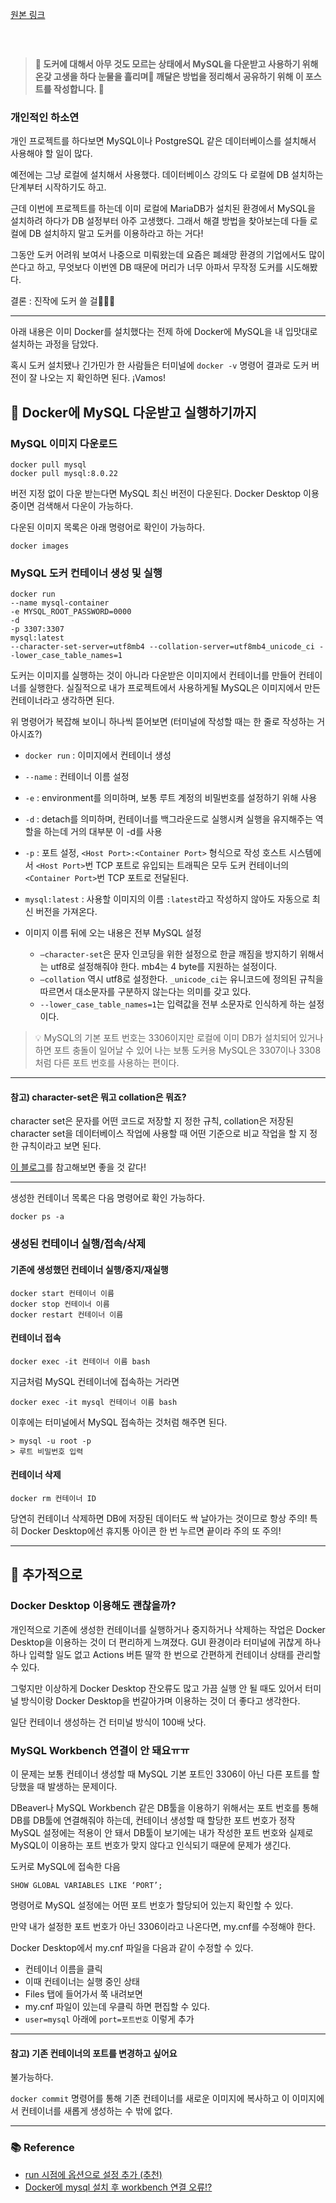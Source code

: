 <p><a href="https://velog.io/@yje9802/Docker%EB%A1%9C-MySQL-%EC%9D%B4%EC%9A%A9%ED%95%98%EA%B8%B0" target="blank">원본 링크</a></p><br><p><img alt="" src="https://velog.velcdn.com/images/yje9802/post/46af4918-f720-43d6-aef2-dc2c98ef561f/image.png" /></p>
<blockquote>
<p><strong>💫 도커에 대해서 아무 것도 모르는 상태에서 MySQL을 다운받고 사용하기 위해 온갖 고생을 하다 눈물을 흘리며🥲 깨달은 방법을 정리해서 공유하기 위해 이 포스트를 작성합니다. 💫</strong></p>
</blockquote>
<h3 id="개인적인-하소연">개인적인 하소연</h3>
<p>개인 프로젝트를 하다보면 MySQL이나 PostgreSQL 같은 데이터베이스를 설치해서 사용해야 할 일이 많다. </p>
<p>예전에는 그냥 로컬에 설치해서 사용했다. 데이터베이스 강의도 다 로컬에 DB 설치하는 단계부터 시작하기도 하고.</p>
<p>근데 이번에 프로젝트를 하는데 이미 로컬에 MariaDB가 설치된 환경에서 MySQL을 설치하려 하다가 DB 설정부터 아주 고생했다. 그래서 해결 방법을 찾아보는데 다들 로컬에 DB 설치하지 말고 도커를 이용하라고 하는 거다! </p>
<p>그동안 도커 어려워 보여서 나중으로 미뤄왔는데 요즘은 폐쇄망 환경의 기업에서도 많이 쓴다고 하고, 무엇보다 이번엔 DB 때문에 머리가 너무 아파서 무작정 도커를 시도해봤다. </p>
<p>결론 : 진작에 도커 쓸 걸🤣🤣🤣</p>
<hr />
<p>아래 내용은 이미 Docker를 설치했다는 전제 하에  Docker에 MySQL을 내 입맛대로 설치하는 과정을 담았다. </p>
<p>혹시 도커 설치됐나 긴가민가 한 사람들은 터미널에 <code>docker -v</code> 명령어 결과로 도커 버전이 잘 나오는 지 확인하면 된다.
¡Vamos!</p>
<h2 id="🐳-docker에-mysql-다운받고-실행하기까지">🐳 Docker에 MySQL 다운받고 실행하기까지</h2>
<h3 id="mysql-이미지-다운로드">MySQL 이미지 다운로드</h3>
<pre><code class="language-bash">docker pull mysql
docker pull mysql:8.0.22</code></pre>
<p>버전 지정 없이 다운 받는다면 MySQL 최신 버전이 다운된다. Docker Desktop 이용 중이면 검색해서 다운이 가능하다.</p>
<p>다운된 이미지 목록은 아래 명령어로 확인이 가능하다.</p>
<pre><code class="language-bash">docker images</code></pre>
<h3 id="mysql-도커-컨테이너-생성-및-실행">MySQL 도커 컨테이너 생성 및 실행</h3>
<pre><code class="language-bash">docker run 
--name mysql-container 
-e MYSQL_ROOT_PASSWORD=0000 
-d 
-p 3307:3307 
mysql:latest 
--character-set-server=utf8mb4 --collation-server=utf8mb4_unicode_ci --lower_case_table_names=1</code></pre>
<p>도커는 이미지를 실행하는 것이 아니라 다운받은 이미지에서 컨테이너를 만들어 컨테이너를 실행한다. 실질적으로 내가 프로젝트에서 사용하게될 MySQL은 이미지에서 만든 컨테이너라고 생각하면 된다. </p>
<p>위 명령어가 복잡해 보이니 하나씩 뜯어보면 (터미널에 작성할 때는 한 줄로 작성하는 거 아시죠?)</p>
<ul>
<li><p><code>docker run</code> : 이미지에서 컨테이너 생성</p>
</li>
<li><p><code>--name</code> : 컨테이너 이름 설정</p>
</li>
<li><p><code>-e</code> : environment를 의미하며, 보통 루트 계정의 비밀번호를 설정하기 위해 사용</p>
</li>
<li><p><code>-d</code> : detach를 의미하며, 컨테이너를 백그라운드로 실행시켜 실행을 유지해주는 역할을 하는데 거의 대부분 이 -d를 사용</p>
</li>
<li><p><code>-p</code> : 포트 설정, <code>&lt;Host Port&gt;:&lt;Container Port&gt;</code> 형식으로 작성 
호스트 시스템에서 <code>&lt;Host Port&gt;</code>번 TCP 포트로 유입되는 트래픽은 모두 도커 컨테이너의 <code>&lt;Container Port&gt;</code>번 TCP 포트로 전달된다.</p>
</li>
<li><p><code>mysql:latest</code> : 사용할 이미지의 이름 
<code>:latest</code>라고 작성하지 않아도 자동으로 최신 버전을 가져온다.</p>
</li>
<li><p>이미지 이름 뒤에 오는 내용은 전부 MySQL 설정</p>
<ul>
<li><code>—character-set</code>은 문자 인코딩을 위한 설정으로 한글 깨짐을 방지하기 위해서는 utf8로 설정해줘야 한다. mb4는 4 byte를 지원하는 설정이다. </li>
<li><code>—collation</code> 역시 utf8로 설정한다. <code>_unicode_ci</code>는 유니코드에 정의된 규칙을 따르면서 대소문자를 구분하지 않는다는 의미를 갖고 있다. </li>
<li><code>--lower_case_table_names=1</code>는 입력값을 전부 소문자로 인식하게 하는 설정이다.</li>
</ul>
</li>
</ul>
<blockquote>
<p>💡 MySQL의 기본 포트 번호는 3306이지만 로컬에 이미 DB가 설치되어 있거나 하면 포트 충돌이 일어날 수 있어 나는 보통 도커용 MySQL은 3307이나 3308 처럼 다른 포트 번호를 사용하는 편이다. </p>
</blockquote>
<hr />
<h4 id="참고-character-set은-뭐고-collation은-뭐죠">참고) character-set은 뭐고 collation은 뭐죠?</h4>
<p>character set은 문자를 어떤 코드로 저장할 지 정한 규칙, collation은 저장된 character set을 데이터베이스 작업에 사용할 때 어떤 기준으로 비교 작업을 할 지 정한 규칙이라고 보면 된다. </p>
<p><a href="https://velog.io/@mooh2jj/MySQL-Character-Set-Collation-%ED%99%95%EC%9D%B8">이 블로그</a>를 참고해보면 좋을 것 같다!</p>
<hr />
<p>생성한 컨테이너 목록은 다음 명령어로 확인 가능하다.</p>
<pre><code class="language-bash">docker ps -a</code></pre>
<h3 id="생성된-컨테이너-실행접속삭제">생성된 컨테이너 실행/접속/삭제</h3>
<h4 id="기존에-생성했던-컨테이너-실행중지재실행">기존에 생성했던 컨테이너 실행/중지/재실행</h4>
<pre><code class="language-bash">docker start 컨테이너 이름
docker stop 컨테이너 이름
docker restart 컨테이너 이름</code></pre>
<h4 id="컨테이너-접속">컨테이너 접속</h4>
<pre><code class="language-bash">docker exec -it 컨테이너 이름 bash</code></pre>
<p>지금처럼 MySQL 컨테이너에 접속하는 거라면</p>
<pre><code class="language-bash">docker exec -it mysql 컨테이너 이름 bash</code></pre>
<p>이후에는 터미널에서 MySQL 접속하는 것처럼 해주면 된다.</p>
<pre><code class="language-bash">&gt; mysql -u root -p
&gt; 루트 비밀번호 입력</code></pre>
<h4 id="컨테이너-삭제">컨테이너 삭제</h4>
<pre><code class="language-bash">docker rm 컨테이너 ID</code></pre>
<p>당연히 컨테이너 삭제하면 DB에 저장된 데이터도 싹 날아가는 것이므로 항상 주의! 
특히 Docker Desktop에선 휴지통 아이콘 한 번 누르면 끝이라 주의 또 주의! </p>
<hr />
<h2 id="🐳-추가적으로">🐳 추가적으로</h2>
<h3 id="docker-desktop-이용해도-괜찮을까">Docker Desktop 이용해도 괜찮을까?</h3>
<p>개인적으로 기존에 생성한 컨테이너를 실행하거나 중지하거나 삭제하는 작업은 Docker Desktop을 이용하는 것이 더 편리하게 느껴졌다. GUI 환경이라 터미널에 귀찮게 하나하나 입력할 일도 없고 Actions 버튼 딸깍 한 번으로 간편하게 컨테이너 상태를 관리할 수 있다. </p>
<p>그렇지만 이상하게 Docker Desktop 잔오류도 많고 가끔 실행 안 될 때도 있어서 터미널 방식이랑 Docker Desktop을 번갈아가며 이용하는 것이 더 좋다고 생각한다. </p>
<p>일단 컨테이너 생성하는 건 터미널 방식이 100배 낫다. </p>
<h3 id="mysql-workbench-연결이-안-돼요ㅠㅠ">MySQL Workbench 연결이 안 돼요ㅠㅠ</h3>
<p>이 문제는 보통 컨테이너 생성할 때 MySQL 기본 포트인 3306이 아닌 다른 포트를 할당했을 때 발생하는 문제이다. </p>
<p>DBeaver나 MySQL Workbench 같은 DB툴을 이용하기 위해서는 포트 번호를 통해 DB를 DB툴에 연결해줘야 하는데, 컨테이너 생성할 때 할당한 포트 번호가 정작 MySQL 설정에는 적용이 안 돼서 DB툴이 보기에는 내가 작성한 포트 번호와 실제로 MySQL이 이용하는 포트 번호가 맞지 않다고 인식되기 때문에 문제가 생긴다. </p>
<p>도커로 MySQL에 접속한 다음 </p>
<pre><code class="language-sql">SHOW GLOBAL VARIABLES LIKE ‘PORT’;</code></pre>
<p>명령어로 MySQL 설정에는 어떤 포트 번호가 할당되어 있는지 확인할 수 있다. </p>
<p>만약 내가 설정한 포트 번호가 아닌 3306이라고 나온다면, my.cnf를 수정해야 한다. </p>
<p>Docker Desktop에서 my.cnf 파일을 다음과 같이 수정할 수 있다.</p>
<ul>
<li>컨테이너 이름을 클릭</li>
<li>이때 컨테이너는 실행 중인 상태</li>
<li>Files 탭에 들어가서 쭉 내려보면</li>
<li>my.cnf 파일이 있는데 우클릭 하면 편집할 수 있다.</li>
<li><code>user=mysql</code> 아래에 <code>port=포트번호</code> 이렇게 추가</li>
</ul>
<hr />
<h4 id="참고-기존-컨테이너의-포트를-변경하고-싶어요">참고) 기존 컨테이너의 포트를 변경하고 싶어요</h4>
<p>불가능하다.</p>
<p><code>docker commit</code> 명령어를 통해 기존 컨테이너를 새로운 이미지에 복사하고 이 이미지에서 컨테이너를 새롭게 생성하는 수 밖에 없다.</p>
<hr />
<h3 id="📚-reference">📚 Reference</h3>
<ul>
<li><a href="https://hackmd.io/@bonjugi/BkxMuegyS">run 시점에 옵션으로 설정 추가 (추천)</a></li>
<li><a href="https://hy-ung.tistory.com/82">Docker에 mysql 설치 후 workbench 연결 오류!?</a></li>
</ul>